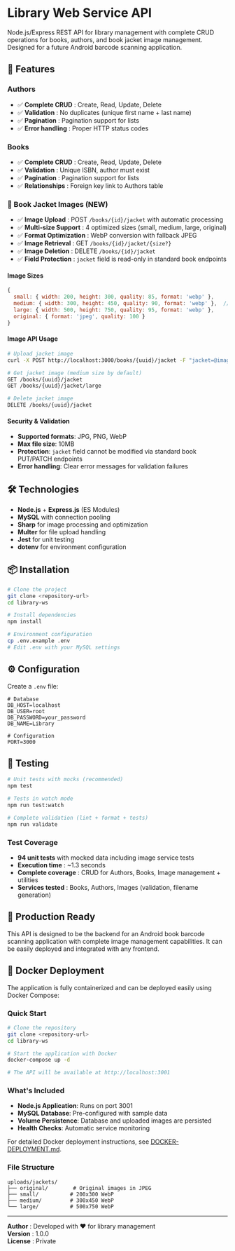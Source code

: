 # Library Web Service API

Node.js/Express REST API for library management with complete CRUD operations for books, authors, and book jacket image management. Designed for a future Android barcode scanning application.

## 🚀 Features

### Authors

- ✅ **Complete CRUD** : Create, Read, Update, Delete
- ✅ **Validation** : No duplicates (unique first name + last name)
- ✅ **Pagination** : Pagination support for lists
- ✅ **Error handling** : Proper HTTP status codes

### Books

- ✅ **Complete CRUD** : Create, Read, Update, Delete
- ✅ **Validation** : Unique ISBN, author must exist
- ✅ **Pagination** : Pagination support for lists
- ✅ **Relationships** : Foreign key link to Authors table

### 📸 Book Jacket Images (NEW)

- ✅ **Image Upload** : POST `/books/{id}/jacket` with automatic processing
- ✅ **Multi-size Support** : 4 optimized sizes (small, medium, large, original)
- ✅ **Format Optimization** : WebP conversion with fallback JPEG
- ✅ **Image Retrieval** : GET `/books/{id}/jacket/{size?}`
- ✅ **Image Deletion** : DELETE `/books/{id}/jacket`
- ✅ **Field Protection** : `jacket` field is read-only in standard book endpoints

#### Image Sizes

```javascript
{
  small: { width: 200, height: 300, quality: 85, format: 'webp' },
  medium: { width: 300, height: 450, quality: 90, format: 'webp' },  // default
  large: { width: 500, height: 750, quality: 95, format: 'webp' },
  original: { format: 'jpeg', quality: 100 }
}
```

#### Image API Usage

```bash
# Upload jacket image
curl -X POST http://localhost:3000/books/{uuid}/jacket -F "jacket=@image.jpg"

# Get jacket image (medium size by default)
GET /books/{uuid}/jacket
GET /books/{uuid}/jacket/large

# Delete jacket image
DELETE /books/{uuid}/jacket
```

#### Security & Validation

- **Supported formats**: JPG, PNG, WebP
- **Max file size**: 10MB
- **Protection**: `jacket` field cannot be modified via standard book PUT/PATCH endpoints
- **Error handling**: Clear error messages for validation failures

## 🛠 Technologies

- **Node.js** + **Express.js** (ES Modules)
- **MySQL** with connection pooling
- **Sharp** for image processing and optimization
- **Multer** for file upload handling
- **Jest** for unit testing
- **dotenv** for environment configuration

## 📦 Installation

```bash
# Clone the project
git clone <repository-url>
cd library-ws

# Install dependencies
npm install

# Environment configuration
cp .env.example .env
# Edit .env with your MySQL settings
```

## ⚙️ Configuration

Create a `.env` file:

```env
# Database
DB_HOST=localhost
DB_USER=root
DB_PASSWORD=your_password
DB_NAME=Library

# Configuration
PORT=3000
```

## 🧪 Testing

```bash
# Unit tests with mocks (recommended)
npm test

# Tests in watch mode
npm run test:watch

# Complete validation (lint + format + tests)
npm run validate
```

### Test Coverage

- **94 unit tests** with mocked data including image service tests
- **Execution time** : ~1.3 seconds
- **Complete coverage** : CRUD for Authors, Books, Image management + utilities
- **Services tested** : Books, Authors, Images (validation, filename generation)

## 🚀 Production Ready

This API is designed to be the backend for an Android book barcode scanning application with complete image management capabilities. It can be easily deployed and integrated with any frontend.

## 🐳 Docker Deployment

The application is fully containerized and can be deployed easily using Docker Compose:

### Quick Start

```bash
# Clone the repository
git clone <repository-url>
cd library-ws

# Start the application with Docker
docker-compose up -d

# The API will be available at http://localhost:3001
```

### What's Included

- **Node.js Application**: Runs on port 3001
- **MySQL Database**: Pre-configured with sample data
- **Volume Persistence**: Database and uploaded images are persisted
- **Health Checks**: Automatic service monitoring

For detailed Docker deployment instructions, see [DOCKER-DEPLOYMENT.md](DOCKER-DEPLOYMENT.md).

### File Structure

```
uploads/jackets/
├── original/        # Original images in JPEG
├── small/          # 200x300 WebP
├── medium/         # 300x450 WebP
└── large/          # 500x750 WebP
```

---

**Author** : Developed with ❤️ for library management  
**Version** : 1.0.0  
**License** : Private
